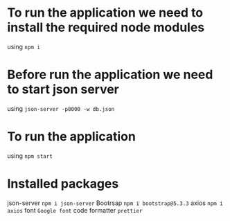 # To run the application we need to install the required node modules 

using `npm i`

# Before run the application we need to start json server 

using `json-server -p8000 -w db.json`

# To run the application 

using `npm start`

# Installed packages

json-server `npm i json-server`
Bootrsap `npm i bootstrap@5.3.3`
axios `npm i axios`
font `Google font`
code formatter `prettier`

